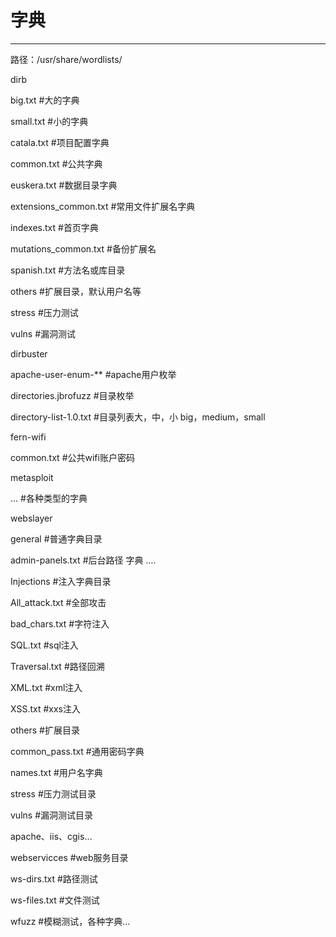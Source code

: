 # 字典

---

路径：/usr/share/wordlists/

dirb

big.txt #大的字典

small.txt #小的字典

catala.txt #项目配置字典

common.txt #公共字典

euskera.txt #数据目录字典

extensions_common.txt #常用文件扩展名字典

indexes.txt #首页字典

mutations_common.txt #备份扩展名

spanish.txt #方法名或库目录

others #扩展目录，默认用户名等

stress #压力测试

vulns #漏洞测试

dirbuster

apache-user-enum-** #apache用户枚举

directories.jbrofuzz #目录枚举

directory-list-1.0.txt #目录列表大，中，小 big，medium，small

fern-wifi

common.txt #公共wifi账户密码

metasploit

… #各种类型的字典

webslayer

general #普通字典目录

admin-panels.txt #后台路径 字典
….

Injections #注入字典目录

All_attack.txt #全部攻击

bad_chars.txt #字符注入

SQL.txt #sql注入

Traversal.txt #路径回溯

XML.txt #xml注入

XSS.txt #xxs注入

others #扩展目录

common_pass.txt #通用密码字典

names.txt #用户名字典

stress #压力测试目录

vulns #漏洞测试目录

apache、iis、cgis…

webservicces #web服务目录

ws-dirs.txt #路径测试

ws-files.txt #文件测试

wfuzz #模糊测试，各种字典…


